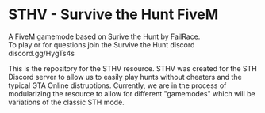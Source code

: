 # STHV - Survive the Hunt FiveM
A FiveM gamemode based on Surive the Hunt by FailRace.\
To play or for questions join the Survive the Hunt discord
discord.gg/HygTs4s

This is the repository for the STHV resource. STHV was created for the STH Discord server to allow us to easily play hunts without cheaters and the typical GTA Online distruptions. Currently, we are in the process of modularizing the resource to allow for different "gamemodes" which will be variations of the classic STH mode. 
